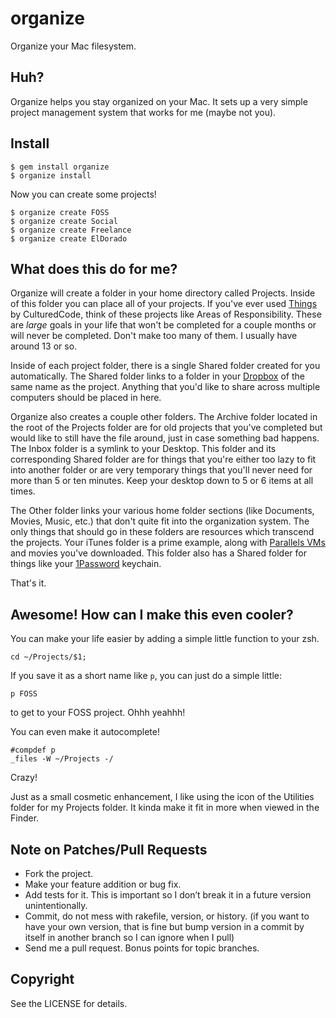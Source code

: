 organize
========

Organize your Mac filesystem.

Huh?
----

Organize helps you stay organized on your Mac. It sets up a very simple project
management system that works for me (maybe not you).

Install
-------

    $ gem install organize
    $ organize install

Now you can create some projects!

    $ organize create FOSS
    $ organize create Social
    $ organize create Freelance
    $ organize create ElDorado

What does this do for me?
-------------------------

Organize will create a folder in your home directory called Projects. Inside of
this folder you can place all of your projects. If you've ever used
[Things](http://culturedcode.com/things/) by CulturedCode, think of these
projects like Areas of Responsibility. These are *large* goals in your life that
won't be completed for a couple months or will never be completed. Don't make
too many of them. I usually have around 13 or so.

Inside of each project folder, there is a single Shared folder created for you
automatically. The Shared folder links to a folder in your
[Dropbox](http://www.dropbox.com/) of the same name as the project. Anything
that you'd like to share across multiple computers should be placed in here.

Organize also creates a couple other folders. The Archive folder located in the
root of the Projects folder are for old projects that you've completed but would
like to still have the file around, just in case something bad happens. The
Inbox folder is a symlink to your Desktop. This folder and its corresponding
Shared folder are for things that you're either too lazy to fit into another
folder or are very temporary things that you'll never need for more than 5 or
ten minutes. Keep your desktop down to 5 or 6 items at all times.

The Other folder links your various home folder sections (like Documents,
Movies, Music, etc.) that don't quite fit into the organization system. The only
things that should go in these folders are resources which transcend the
projects. Your iTunes folder is a prime example, along with [Parallels
VMs](http://www.parallels.com/products/desktop/) and movies you've downloaded.
This folder also has a Shared folder for things like your
[1Password](http://agilewebsolutions.com/products/1Password) keychain.

That's it.

Awesome! How can I make this even cooler?
-----------------------------------------

You can make your life easier by adding a simple little function to your zsh.

    cd ~/Projects/$1;

If you save it as a short name like `p`, you can just do a simple little:

    p FOSS

to get to your FOSS project. Ohhh yeahhh!

You can even make it autocomplete!

    #compdef p
    _files -W ~/Projects -/

Crazy!

Just as a small cosmetic enhancement, I like using the icon of the Utilities
folder for my Projects folder. It kinda make it fit in more when viewed in the
Finder.

Note on Patches/Pull Requests
-----------------------------

 * Fork the project.
 * Make your feature addition or bug fix.
 * Add tests for it. This is important so I don’t break it in a future version unintentionally.
 * Commit, do not mess with rakefile, version, or history. (if you want to have your own version, that is fine but bump version in a commit by itself in another branch so I can ignore when I pull)
 * Send me a pull request. Bonus points for topic branches.

Copyright
---------

See the LICENSE for details.